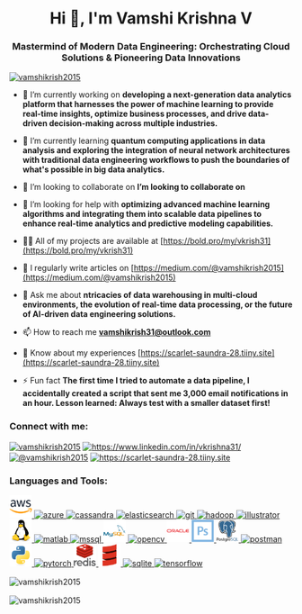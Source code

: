 <h1 align="center">Hi 👋, I'm Vamshi Krishna V</h1>
<h3 align="center">Mastermind of Modern Data Engineering: Orchestrating Cloud Solutions & Pioneering Data Innovations</h3>

<p align="left"> <a href="https://twitter.com/vamshikrish2015" target="blank"><img src="https://img.shields.io/twitter/follow/vamshikrish2015?logo=twitter&style=for-the-badge" alt="vamshikrish2015" /></a> </p>

- 🔭 I’m currently working on **developing a next-generation data analytics platform that harnesses the power of machine learning to provide real-time insights, optimize business processes, and drive data-driven decision-making across multiple industries.**

- 🌱 I’m currently learning **quantum computing applications in data analysis and exploring the integration of neural network architectures with traditional data engineering workflows to push the boundaries of what's possible in big data analytics.**

- 👯 I’m looking to collaborate on **I’m looking to collaborate on**

- 🤝 I’m looking for help with **optimizing advanced machine learning algorithms and integrating them into scalable data pipelines to enhance real-time analytics and predictive modeling capabilities.**

- 👨‍💻 All of my projects are available at [https://bold.pro/my/vkrish31](https://bold.pro/my/vkrish31)

- 📝 I regularly write articles on [https://medium.com/@vamshikrish2015](https://medium.com/@vamshikrish2015)

- 💬 Ask me about **ntricacies of data warehousing in multi-cloud environments, the evolution of real-time data processing, or the future of AI-driven data engineering solutions.**

- 📫 How to reach me **vamshikrish31@outlook.com**

- 📄 Know about my experiences [https://scarlet-saundra-28.tiiny.site](https://scarlet-saundra-28.tiiny.site)

- ⚡ Fun fact **The first time I tried to automate a data pipeline, I accidentally created a script that sent me 3,000 email notifications in an hour. Lesson learned: Always test with a smaller dataset first!**

<h3 align="left">Connect with me:</h3>
<p align="left">
<a href="https://twitter.com/vamshikrish2015" target="blank"><img align="center" src="https://raw.githubusercontent.com/rahuldkjain/github-profile-readme-generator/master/src/images/icons/Social/twitter.svg" alt="vamshikrish2015" height="30" width="40" /></a>
<a href="https://linkedin.com/in/https://www.linkedin.com/in/vkrishna31/" target="blank"><img align="center" src="https://raw.githubusercontent.com/rahuldkjain/github-profile-readme-generator/master/src/images/icons/Social/linked-in-alt.svg" alt="https://www.linkedin.com/in/vkrishna31/" height="30" width="40" /></a>
<a href="https://medium.com/@vamshikrish2015" target="blank"><img align="center" src="https://raw.githubusercontent.com/rahuldkjain/github-profile-readme-generator/master/src/images/icons/Social/medium.svg" alt="@vamshikrish2015" height="30" width="40" /></a>
<a href="/https://scarlet-saundra-28.tiiny.site" target="blank"><img align="center" src="https://raw.githubusercontent.com/rahuldkjain/github-profile-readme-generator/master/src/images/icons/Social/rss.svg" alt="https://scarlet-saundra-28.tiiny.site" height="30" width="40" /></a>
</p>

<h3 align="left">Languages and Tools:</h3>
<p align="left"> <a href="https://aws.amazon.com" target="_blank" rel="noreferrer"> <img src="https://raw.githubusercontent.com/devicons/devicon/master/icons/amazonwebservices/amazonwebservices-original-wordmark.svg" alt="aws" width="40" height="40"/> </a> <a href="https://azure.microsoft.com/en-in/" target="_blank" rel="noreferrer"> <img src="https://www.vectorlogo.zone/logos/microsoft_azure/microsoft_azure-icon.svg" alt="azure" width="40" height="40"/> </a> <a href="https://cassandra.apache.org/" target="_blank" rel="noreferrer"> <img src="https://www.vectorlogo.zone/logos/apache_cassandra/apache_cassandra-icon.svg" alt="cassandra" width="40" height="40"/> </a> <a href="https://www.elastic.co" target="_blank" rel="noreferrer"> <img src="https://www.vectorlogo.zone/logos/elastic/elastic-icon.svg" alt="elasticsearch" width="40" height="40"/> </a> <a href="https://git-scm.com/" target="_blank" rel="noreferrer"> <img src="https://www.vectorlogo.zone/logos/git-scm/git-scm-icon.svg" alt="git" width="40" height="40"/> </a> <a href="https://hadoop.apache.org/" target="_blank" rel="noreferrer"> <img src="https://www.vectorlogo.zone/logos/apache_hadoop/apache_hadoop-icon.svg" alt="hadoop" width="40" height="40"/> </a> <a href="https://www.adobe.com/in/products/illustrator.html" target="_blank" rel="noreferrer"> <img src="https://www.vectorlogo.zone/logos/adobe_illustrator/adobe_illustrator-icon.svg" alt="illustrator" width="40" height="40"/> </a> <a href="https://www.linux.org/" target="_blank" rel="noreferrer"> <img src="https://raw.githubusercontent.com/devicons/devicon/master/icons/linux/linux-original.svg" alt="linux" width="40" height="40"/> </a> <a href="https://www.mathworks.com/" target="_blank" rel="noreferrer"> <img src="https://upload.wikimedia.org/wikipedia/commons/2/21/Matlab_Logo.png" alt="matlab" width="40" height="40"/> </a> <a href="https://www.microsoft.com/en-us/sql-server" target="_blank" rel="noreferrer"> <img src="https://www.svgrepo.com/show/303229/microsoft-sql-server-logo.svg" alt="mssql" width="40" height="40"/> </a> <a href="https://www.mysql.com/" target="_blank" rel="noreferrer"> <img src="https://raw.githubusercontent.com/devicons/devicon/master/icons/mysql/mysql-original-wordmark.svg" alt="mysql" width="40" height="40"/> </a> <a href="https://opencv.org/" target="_blank" rel="noreferrer"> <img src="https://www.vectorlogo.zone/logos/opencv/opencv-icon.svg" alt="opencv" width="40" height="40"/> </a> <a href="https://www.oracle.com/" target="_blank" rel="noreferrer"> <img src="https://raw.githubusercontent.com/devicons/devicon/master/icons/oracle/oracle-original.svg" alt="oracle" width="40" height="40"/> </a> <a href="https://www.photoshop.com/en" target="_blank" rel="noreferrer"> <img src="https://raw.githubusercontent.com/devicons/devicon/master/icons/photoshop/photoshop-line.svg" alt="photoshop" width="40" height="40"/> </a> <a href="https://www.postgresql.org" target="_blank" rel="noreferrer"> <img src="https://raw.githubusercontent.com/devicons/devicon/master/icons/postgresql/postgresql-original-wordmark.svg" alt="postgresql" width="40" height="40"/> </a> <a href="https://postman.com" target="_blank" rel="noreferrer"> <img src="https://www.vectorlogo.zone/logos/getpostman/getpostman-icon.svg" alt="postman" width="40" height="40"/> </a> <a href="https://www.python.org" target="_blank" rel="noreferrer"> <img src="https://raw.githubusercontent.com/devicons/devicon/master/icons/python/python-original.svg" alt="python" width="40" height="40"/> </a> <a href="https://pytorch.org/" target="_blank" rel="noreferrer"> <img src="https://www.vectorlogo.zone/logos/pytorch/pytorch-icon.svg" alt="pytorch" width="40" height="40"/> </a> <a href="https://redis.io" target="_blank" rel="noreferrer"> <img src="https://raw.githubusercontent.com/devicons/devicon/master/icons/redis/redis-original-wordmark.svg" alt="redis" width="40" height="40"/> </a> <a href="https://www.scala-lang.org" target="_blank" rel="noreferrer"> <img src="https://raw.githubusercontent.com/devicons/devicon/master/icons/scala/scala-original.svg" alt="scala" width="40" height="40"/> </a> <a href="https://www.sqlite.org/" target="_blank" rel="noreferrer"> <img src="https://www.vectorlogo.zone/logos/sqlite/sqlite-icon.svg" alt="sqlite" width="40" height="40"/> </a> <a href="https://www.tensorflow.org" target="_blank" rel="noreferrer"> <img src="https://www.vectorlogo.zone/logos/tensorflow/tensorflow-icon.svg" alt="tensorflow" width="40" height="40"/> </a> </p>

<p><img align="center" src="https://github-readme-stats.vercel.app/api/top-langs?username=vamshikrish2015&show_icons=true&locale=en&layout=compact" alt="vamshikrish2015" /></p>

<p><img align="center" src="https://github-readme-streak-stats.herokuapp.com/?user=vamshikrish2015&" alt="vamshikrish2015" /></p>
